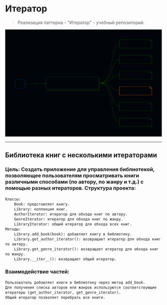# Итератор

>Реализация паттерна - "Итератор" - учебный репозиторий.


![Image alt](https://github.com/osadchii-serj/iterator/raw/main/svg/pattern_iterator.svg)

***

## Библиотека книг с несколькими итераторами
### Цель: Создать приложение для управления библиотекой, позволяющее пользователям просматривать книги различными способами (по автору, по жанру и т.д.) с помощью разных итераторов. Структура проекта:

    Классы:
        Book: представляет книгу.
        Library: коллекция книг.
        AuthorIterator: итератор для обхода книг по автору.
        GenreIterator: итератор для обхода книг по жанру.
        LibraryIterator: общий итератор для обхода всех книг.
    Методы:
        Library.add_book(book): добавляет книгу в библиотеку.
        Library.get_author_iterator(): возвращает итератор для обхода книг по автору.
        Library.get_genre_iterator(): возвращает итератор для обхода книг по жанру.
        Library.__iter__(): возвращает общий итератор.

### Взаимодействие частей:

    Пользователь добавляет книги в библиотеку через метод add_book.
    Для получения списка авторов или жанров используются соответствующие итераторы (get_author_iterator, get_genre_iterator).
    Общий итератор позволяет перебрать все книги.
